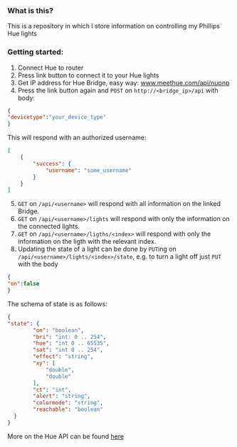 ### What is this?
This is a repository in which I store information on controlling my Phillips Hue lights

### Getting started:
1. Connect Hue to router
2. Press link button to connect it to your Hue lights
3. Get IP address for Hue Bridge, easy way: www.meethue.com/api/nupnp
4. Press the link button again and `POST` on `http://<bridge_ip>/api` with body:
```json
{
"devicetype":"your_device_type"
}
```
This will respond with an authorized username:
```json
[
	{
		"success": {
			"username": "some_username"
		}
	}
]
```
5. `GET` on `/api/<username>` will respond with all information on the linked Bridge.
6. `GET` on `/api/<username>/lights` will respond with only the information on the connected lights.
7. `GET` on `/api/<username>/ligths/<index>` will respond with only the information on the ligth with the relevant index.
8. Updating the state of a light can be done by `PUT`ing on `/api/<username>/lights/<index>/state`,
 e.g. to turn a light off just `PUT` with the body
```json
{
"on":false
}
```
The schema of state is as follows:
```json
{
"state": {
		"on": "boolean",
		"bri": "int: 0 .. 254",
		"hue": "int 0 .. 65535",
		"sat": "int 0 .. 254",
		"effect": "string",
		"xy": [
			"double",
			"double"
		],
		"ct": "int",
		"alert": "string",
		"colormode": "string",
		"reachable": "boolean"
  }
}
```

More on the Hue API can be found [here](http://www.developers.meethue.com/documentation/core-concepts)